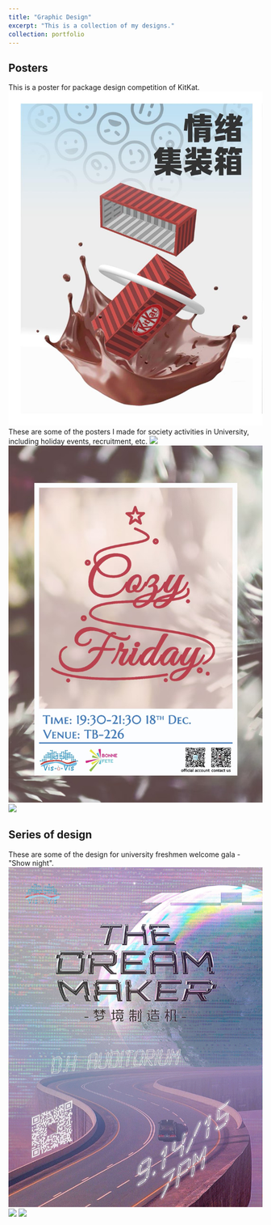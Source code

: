```yaml
---
title: "Graphic Design"
excerpt: "This is a collection of my designs."
collection: portfolio
---
```



## Posters
This is a poster for package design competition of KitKat.
<img src='/images/poster-kitkat.jpg'>
<br/>
These are some of the posters I made for society activities in University, including holiday events, recruitment, etc.
<img src='/images/poster-blackday.jpg'>
<img src='/images/poster-xmas.jpg'>
<img src='/images/poster-ox.jpg'>



## Series of design
These are some of the design for university freshmen welcome gala - "Show night".
<img src='/images/poster-shownight.gif'>
<img src='/images/programmelist-shownightcover.jpg'>
<img src='/images/programmelist-shownight.jpg'>
